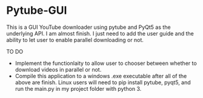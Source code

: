 # Pytube-GUI
This is a GUI YouTube downloader using pytube and PyQt5 as the underlying API.
I am almost finish. I just need to add the user guide and the ability to let user to enable parallel downloading or not.

TO DO
* Implement the functionlaity to allow user to chooser between whether to download videos in parallel or not.
* Compile this application to a windows .exe executable after all of the above are finish. Linux users will need to pip install pytube, pyqt5, and run the main.py in my project folder with python 3.
